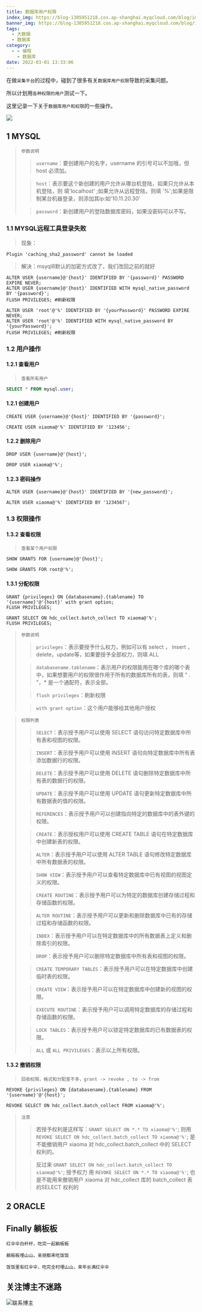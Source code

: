 ```yaml
---
title: 数据库用户权限
index_img: https://blog-1305951218.cos.ap-shanghai.myqcloud.com/blog/image/articleBg/1(117).jpg
banner_img: https://blog-1305951218.cos.ap-shanghai.myqcloud.com/blog/image/articleBg/1(117).jpg
tags:
  - 大数据
  - 数据库
category:
  - - 编程
    - 数据库
date: 2022-03-01 13:33:06
---
```


在做`采集平台`的过程中，碰到了很多有关`数据库用户权限`导致的采集问题。

所以计划用`各种权限的用户`测试一下。

这里记录一下关于`数据库用户和权限`的一些操作。

<!-- more -->

![](https://blog-1305951218.cos.ap-shanghai.myqcloud.com/blog/image/icon/touBuYinDaoGuanZhu.gif)
## 1 MYSQL

> `参数说明`
>> `username`：要创建用户的名字，username 的引号可以不加哦，但 host 必须加。
>
>> `host`：表示要这个新创建的用户允许从哪台机登陆，如果只允许从本机登陆，则 填'localhost' ;如果允许从远程登陆，则填 '%';如果是限制某台机器登录，则添加其ip:如'10.11.20.30'
>
>> `password`：新创建用户的登陆数据库密码，如果没密码可以不写。

### 1.1 MYSQL远程工具登录失败

> 现象：

```
Plugin 'caching_sha2_password' cannot be loaded
```

> 解决：msyql8默认的加密方式改了，我们改回之前的就好

```
ALTER USER {username}@'{host}' IDENTIFIED BY '{password}' PASSWORD EXPIRE NEVER;
ALTER USER {username}@'{host}' IDENTIFIED WITH mysql_native_password BY '{password}';
FLUSH PRIVILEGES; #刷新权限
```

```
ALTER USER 'root'@'%' IDENTIFIED BY '{yourPassword}' PASSWORD EXPIRE NEVER;
ALTER USER 'root'@'%' IDENTIFIED WITH mysql_native_password BY '{yourPassword}';
FLUSH PRIVILEGES; #刷新权限
```

### 1.2 用户操作

#### 1.2.1 查看用户

> `查看所有用户`

```sql
SELECT * FROM mysql.user;
```

#### 1.2.1 创建用户

```
CREATE USER {username}@'{host}' IDENTIFIED BY '{password}';
```
```
CREATE USER xiaoma@'%' IDENTIFIED BY '123456';
```

#### 1.2.2 删除用户

```
DROP USER {username}@'{host}';
```
```
DROP USER xiaoma@'%';
```

#### 1.2.3 密码操作

```
ALTER USER {username}@'{host}' IDENTIFIED BY '{new_password}';
```
```
ALTER USER xiaoma@'%' IDENTIFIED BY '1234567';
```

### 1.3 权限操作

#### 1.3.2 查看权限

> `查看某个用户权限`

```
SHOW GRANTS FOR {username}@'{host}';
```

```
SHOW GRANTS FOR root@'%';
```

#### 1.3.1 分配权限

```
GRANT {privileges} ON {databasename}.{tablename} TO '{username}'@'{host}' with grant option;
FLUSH PRIVILEGES;
```
```
GRANT SELECT ON hdc_collect.batch_collect TO xiaoma@'%';
FLUSH PRIVILEGES;
```

> `参数说明`
>> `privileges`：表示要授予什么权力，例如可以有 select ， insert ，delete，update等，如果要授予全部权力，则填 ALL
>
>>`databasename.tablename`：表示用户的权限能用在哪个库的哪个表中，如果想要用户的权限很作用于所有的数据库所有的表，则填 " *.* "，* 是一个通配符，表示全部。
>
>>`flush privileges`：刷新权限
>
>>`with grant option`：这个用户能够给其他用户授权

> `权限列表`
>> `SELECT`：表示授予用户可以使用 SELECT 语句访问特定数据库中所有表和视图的权限。
> 
>>`INSERT`：表示授予用户可以使用 INSERT 语句向特定数据库中所有表添加数据行的权限。
>
>>`DELETE`：表示授予用户可以使用 DELETE 语句删除特定数据库中所有表的数据行的权限。
>
>>`UPDATE`：表示授予用户可以使用 UPDATE 语句更新特定数据库中所有数据表的值的权限。
>
>>`REFERENCES`：表示授予用户可以创建指向特定的数据库中的表外键的权限。
>
>>`CREATE`：表示授权用户可以使用 CREATE TABLE 语句在特定数据库中创建新表的权限。
>
>>`ALTER`：表示授予用户可以使用 ALTER TABLE 语句修改特定数据库中所有数据表的权限。
>
>>`SHOW VIEW`：表示授予用户可以查看特定数据库中已有视图的视图定义的权限。
>
>>`CREATE ROUTINE`：表示授予用户可以为特定的数据库创建存储过程和存储函数的权限。
>
>>`ALTER ROUTINE`：表示授予用户可以更新和删除数据库中已有的存储过程和存储函数的权限。
>
>>`INDEX`：表示授予用户可以在特定数据库中的所有数据表上定义和删除索引的权限。
>
>>`DROP`：表示授予用户可以删除特定数据库中所有表和视图的权限。
>
>>`CREATE TEMPORARY TABLES`：表示授予用户可以在特定数据库中创建临时表的权限。
>
>>`CREATE VIEW`：表示授予用户可以在特定数据库中创建新的视图的权限。
>
>>`EXECUTE ROUTINE`：表示授予用户可以调用特定数据库的存储过程和存储函数的权限。
>
>>`LOCK TABLES`：表示授予用户可以锁定特定数据库的已有数据表的权限。
>
>>`ALL` 或 `ALL PRIVILEGES`：表示以上所有权限。

#### 1.3.2 撤销权限

> `回收权限，格式和分配差不多，grant -> revoke , to -> from`

```
REVOKE {privileges} ON {databasename}.{tablename} FROM '{username}'@'{host}';
```
```
REVOKE SELECT ON hdc_collect.batch_collect FROM xiaoma@'%';
```

> `注意`
>>若授予权利是这样写：`GRANT SELECT ON *.* TO xiaoma@'%'`;
>>则用 `REVOKE SELECT ON hdc_collect.batch_collect TO xiaoma@'%'`; 是不能撤销用户 xiaoma 对 hdc_collect.batch_collect 中的 SELECT 权利的。
>
>>反过来 `GRANT SELECT ON hdc_collect.batch_collect TO xiaoma@'%'`; 授予权力
>>用 `REVOKE SELECT ON *.* TO xiaoma@'%'`; 也是不能用来撤销用户 xiaoma 对 hdc_collect 库的 batch_collect 表的SELECT 权利的

## 2 ORACLE


## Finally 躺板板

`红伞伞白杆杆，吃完一起躺板板`

`躺板板埋山山，亲朋都来吃饭饭`

`饭饭里有红伞伞，吃完全村埋山山，来年长满红伞伞`

## 关注博主不迷路
![联系博主](https://blog-1305951218.cos.ap-shanghai.myqcloud.com/blog/image/icon/wechatFindMeNew.png)